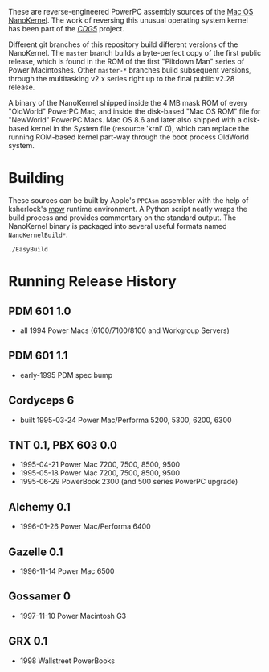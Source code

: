 These are reverse-engineered PowerPC assembly sources of the [Mac OS
NanoKernel](https://en.wikipedia.org/wiki/Mac_OS_nanokernel). The work
of reversing this unusual operating system kernel has been part of the
[*CDG5*](https://github.com/elliotnunn/cdg5) project.

Different git branches of this repository build different versions of
the NanoKernel. The `master` branch builds a byte-perfect copy of the
first public release, which is found in the ROM of the first "Piltdown
Man" series of Power Macintoshes. Other `master-*` branches build
subsequent versions, through the multitasking v2.x series right up to
the final public v2.28 release.

A binary of the NanoKernel shipped inside the 4 MB mask ROM of every
"OldWorld" PowerPC Mac, and inside the disk-based "Mac OS ROM" file for
"NewWorld" PowerPC Macs. Mac OS 8.6 and later also shipped with a
disk-based kernel in the System file (resource 'krnl' 0), which can
replace the running ROM-based kernel part-way through the boot process
OldWorld system.


# Building

These sources can be built by Apple's `PPCAsm` assembler with the help
of ksherlock's [mpw](https://github.com/ksherlock/mpw) runtime
environment. A Python script neatly wraps the build process and provides
commentary on the standard output. The NanoKernel binary is packaged
into several useful formats named `NanoKernelBuild*`.

	./EasyBuild


# Running Release History

## PDM 601 1.0

- all 1994 Power Macs (6100/7100/8100 and Workgroup Servers)

## PDM 601 1.1

- early-1995 PDM spec bump

## Cordyceps 6

- built 1995-03-24 Power Mac/Performa 5200, 5300, 6200, 6300

## TNT 0.1, PBX 603 0.0

- 1995-04-21 Power Mac 7200, 7500, 8500, 9500
- 1995-05-18 Power Mac 7200, 7500, 8500, 9500
- 1995-06-29 PowerBook 2300 (and 500 series PowerPC upgrade)

## Alchemy 0.1

- 1996-01-26 Power Mac/Performa 6400

## Gazelle 0.1

- 1996-11-14 Power Mac 6500

## Gossamer 0

- 1997-11-10 Power Macintosh G3

## GRX 0.1

- 1998 Wallstreet PowerBooks

